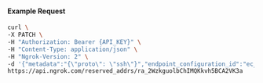 <!-- Code generated for API Clients. DO NOT EDIT. -->

#### Example Request

```bash
curl \
-X PATCH \
-H "Authorization: Bearer {API_KEY}" \
-H "Content-Type: application/json" \
-H "Ngrok-Version: 2" \
-d '{"metadata":"{\"proto\": \"ssh\"}","endpoint_configuration_id":"ec_2WzkvOTpUbt7srtHbhCOdYQNomP"}' \
https://api.ngrok.com/reserved_addrs/ra_2WzkguolbChIMQKkvh5BCA2VK3a
```

